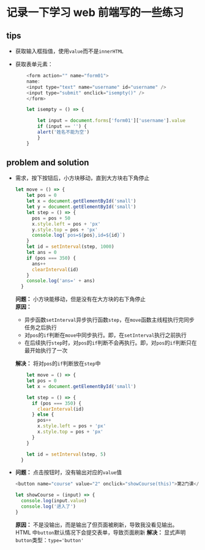 # 记录一下学习 web 前端写的一些练习

## tips

- 获取输入框指值，使用`value`而不是`innerHTML`

- 获取表单元素：

  ```javaScript
      <form action="" name="form01">
      name:
      <input type="text" name="username" id="username" />
      <input type="submit" onclick="isempty()" />
      </form>
  ```

  ```javaScript
      let isempty = () => {

          let input = document.forms['form01']['username'].value
          if (input == '') {
          alert('姓名不能为空')
          }
      }
  ```

## problem and solution

- 需求，按下按钮后，小方块移动，直到大方块右下角停止

  ```javaScript
  let move = () => {
      let pos = 0
      let x = document.getElementById('small')
      let y = document.getElementById('small')
      let step = () => {
        pos = pos + 50
        x.style.left = pos + 'px'
        y.style.top = pos + 'px'
        console.log(`pos=${pos},id=${id}`)
      }
      let id = setInterval(step, 1000)
      let ans = 0
      if (pos === 350) {
        ans++
        clearInterval(id)
      }
      console.log('ans=' + ans)
    }
  ```

  **问题：** 小方块能移动，但是没有在大方块的右下角停止  
   **原因：**

  - 异步函数`setInterval`异步执行函数`step`，在`move`函数主线程执行完同步任务之后执行
  - 对`pos`的`if`判断在`move`中同步执行。即，在`setInterval`执行之前执行
  - 在后续执行`step`时，对`pos`的`if`判断不会再执行。即，对`pos`的`if`判断只在最开始执行了一次

  **解决：**
  将对`pos`的`if`判断放在`step`中

  ```javaScript
      let move = () => {
      let pos = 0
      let x = document.getElementById('small')

      let step = () => {
        if (pos === 350) {
          clearInterval(id)
        } else {
          pos++
          x.style.left = pos + 'px'
          x.style.top = pos + 'px'
        }
      }

      let id = setInterval(step, 5)
    }
  ```

- **问题：** 点击按钮时，没有输出对应的`value`值

  ```javaScript
  <button name="course" value="2" onclick="showCourse(this)">第2门课</button>

  let showCourse = (input) => {
    console.log(input.value)
    console.log('进入了')
  }

  ```

  **原因：** 不是没输出，而是输出了但页面被刷新，导致我没看见输出。  
  HTML 中`button`默认情况下会提交表单，导致页面刷新
  **解决：** 显式声明`button`类型：`type='button'`
